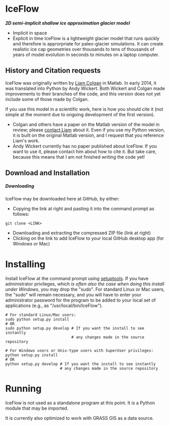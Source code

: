IceFlow
=======

***2D semi-implicit shallow ice approximation glacier model***
* Implicit in space
* Explicit in time
IceFlow is a lightweight glacier model that runs quickly and therefore is approrpriate for paleo-glacier simulations. It can create realistic ice cap geometries over thousands to tens of thousands of years of model evolution in seconds to minutes on a laptop computer.

## History and Citation requests

IceFlow was originally written by [Liam Colgan](http://www.williamcolgan.net/) in Matlab. In early 2014, it was translated into Python by Andy Wickert. Both Wickert and Colgan made improvements to their branches of the code, and this version does not yet include some of those made by Colgan.

If you use this model in a scientific work, here is how you should cite it (not simple at the moment due to ongoing development of the first version).
* Colgan and others have a paper on the Matlab version of the model in review; please [contact Liam](info@williamcolgan.net) about it. Even if you use my Python version, it is built on the original Matlab version, and I request that you reference Liam's work.
* Andy Wickert currently has no paper published about IceFlow. If you want to use it, please contact him about how to cite it. But take care, because this means that I am not finished writing the code yet!

## Download and Installation

##### Downloading

IceFlow may be downloaded here at GitHub, by either:
* Copying the link at right and pasting it into the command prompt as follows:
```
git clone <LINK>
```
* Downloading and extracting the compressed ZIP file (link at right)
* Clicking on the link to add IceFlow to your local GitHub desktop app (for Windows or Mac)

# Installing

Install IceFlow at the command prompt using [setuptools](https://pypi.python.org/pypi/setuptools). If you have administrator privileges, which *is often also the case when doing this install under Windows*, you may drop the "sudo". For standard Linux or Mac users, the "sudo" will remain necessary, and you will have to enter your administrator password for the program to be added to your local set of applications (e.g., as "/usr/local/bin/IceFlow").

```
# For standard Linux/Mac users:
sudo python setup.py install
# OR
sudo python setup.py develop # If you want the install to see instantly
                             # any changes made in the source repository

# For Windows users or Unix-type users with SuperUser privileges:
python setup.py install
# OR
python setup.py develop # If you want the install to see instantly
                        # any changes made in the source repository
```

# Running

IceFlow is not used as a standalone program at this point. It is a Python module that may be imported.

It is currently also optimized to work with GRASS GIS as a data source.
